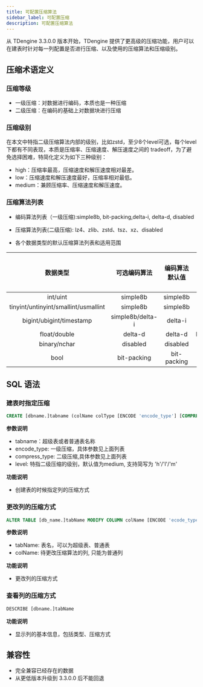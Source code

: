 ```yaml
---
title: 可配置压缩算法
sidebar_label: 可配置压缩
description: 可配置压缩算法
---
```


从 TDengine 3.3.0.0 版本开始，TDengine 提供了更高级的压缩功能，用户可以在建表时针对每一列配置是否进行压缩、以及使用的压缩算法和压缩级别。

## 压缩术语定义

### 压缩等级

- 一级压缩：对数据进行编码，本质也是一种压缩
- 二级压缩：在编码的基础上对数据块进行压缩

### 压缩级别

在本文中特指二级压缩算法内部的级别，比如zstd，至少8个level可选，每个level 下都有不同表现，本质是压缩率、压缩速度、解压速度之间的 tradeoff，为了避免选择困难，特简化定义为如下三种级别：

- high：压缩率最高，压缩速度和解压速度相对最差。
- low：压缩速度和解压速度最好，压缩率相对最低。
- medium：兼顾压缩率、压缩速度和解压速度。

### 压缩算法列表

- 编码算法列表（一级压缩):simple8b, bit-packing,delta-i, delta-d, disabled  

- 压缩算法列表(二级压缩): lz4、zlib、zstd、tsz、xz、disabled

- 各个数据类型的默认压缩算法列表和适用范围

| 数据类型 |   可选编码算法      |  编码算法默认值 | 可选压缩算法|压缩算法默认值| 压缩等级默认值|
| :-----------:|:----------:|:-------:|:-------:|:----------:|:----:|
|  int/uint | simple8b| simple8b | lz4/zlib/zstd/xz| lz4 | medium|
|  tinyint/untinyint/smallint/usmallint | simple8b| simple8b | lz4/zlib/zstd/xz| zlib | medium|
|  bigint/ubigint/timestamp   |  simple8b/delta-i    | delta-i |lz4/zlib/zstd/xz | lz4| medium|
|float/double | delta-d|delta-d |lz4/zlib/zstd/xz/tsz|lz4| medium|
|binary/nchar| disabled| disabled|lz4/zlib/zstd/xz| zstd| medium|
|bool| bit-packing| bit-packing| lz4/zlib/zstd/xz| zstd| medium|

## SQL 语法

### 建表时指定压缩

```sql
CREATE [dbname.]tabname (colName colType [ENCODE 'encode_type'] [COMPRESS 'compress_type' [LEVEL 'level'], [, other cerate_definition]...])
```

**参数说明**

- tabname：超级表或者普通表名称
- encode_type: 一级压缩，具体参数见上面列表
- compress_type: 二级压缩,具体参数见上面列表
- level: 特指二级压缩的级别，默认值为medium, 支持简写为 'h'/'l'/'m'

**功能说明**

- 创建表的时候指定列的压缩方式

### 更改列的压缩方式

```sql
ALTER TABLE [db_name.]tabName MODIFY COLUMN colName [ENCODE 'ecode_type'] [COMPRESS 'compress_type'] [LEVEL "high"]

```

**参数说明**

- tabName: 表名，可以为超级表、普通表
- colName: 待更改压缩算法的列, 只能为普通列

**功能说明**

- 更改列的压缩方式

### 查看列的压缩方式

```sql
DESCRIBE [dbname.]tabName
```

**功能说明**

- 显示列的基本信息，包括类型、压缩方式

## 兼容性

- 完全兼容已经存在的数据
- 从更低版本升级到 3.3.0.0 后不能回退
